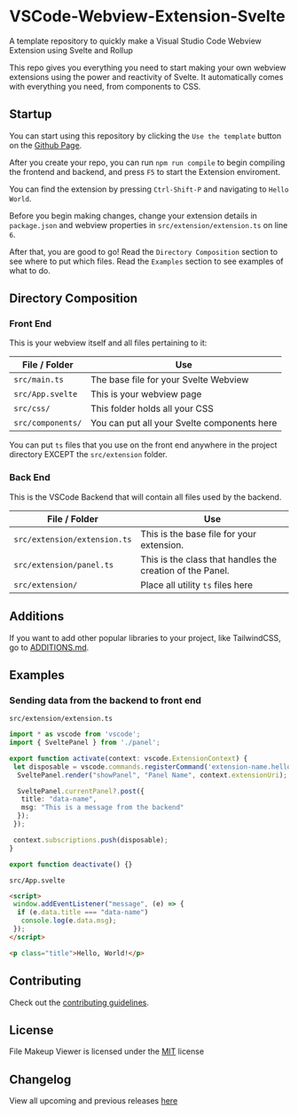 # VSCode-Webview-Extension-Svelte

A template repository to quickly make a Visual Studio Code Webview Extension using Svelte and Rollup

This repo gives you everything you need to start making your own webview extensions using the power and reactivity of Svelte.
It automatically comes with everything you need, from components to CSS.

## Startup

You can start using this repository by clicking the `Use the template` button on the [Github Page](https://github.com/Villy-P/VSCode-Webview-Extension-Svelte).

After you create your repo, you can run `npm run compile` to begin compiling the frontend and backend, and press `F5` to start the Extension enviroment.

You can find the extension by pressing `Ctrl-Shift-P` and navigating to `Hello World`.

Before you begin making changes, change your extension details in `package.json` and webview properties in `src/extension/extension.ts` on line `6`.

After that, you are good to go!
Read the `Directory Composition` section to see where to put which files.
Read the `Examples` section to see examples of what to do.

## Directory Composition

### Front End

This is your webview itself and all files pertaining to it:

| File / Folder     | Use                                         |
| ----------------- | ------------------------------------------- |
| `src/main.ts`     | The base file for your Svelte Webview       |
| `src/App.svelte`  | This is your webview page                   |
| `src/css/`        | This folder holds all your CSS              |
| `src/components/` | You can put all your Svelte components here |

You can put `ts` files that you use on the front end anywhere in the project directory EXCEPT the `src/extension` folder.

### Back End

This is the VSCode Backend that will contain all files used by the backend.

| File / Folder                | Use                                                       |
| ---------------------------- | --------------------------------------------------------- |
| `src/extension/extension.ts` | This is the base file for your extension.                 |
| `src/extension/panel.ts`     | This is the class that handles the creation of the Panel. |
| `src/extension/`             | Place all utility `ts` files here                         |

## Additions

If you want to add other popular libraries to your project, like TailwindCSS, go to [ADDITIONS.md](./ADDITIONS.md).

## Examples

### Sending data from the backend to front end

`src/extension/extension.ts`

``` ts
import * as vscode from 'vscode';
import { SveltePanel } from './panel';

export function activate(context: vscode.ExtensionContext) {
 let disposable = vscode.commands.registerCommand('extension-name.helloWorld', () => {
  SveltePanel.render("showPanel", "Panel Name", context.extensionUri);

  SveltePanel.currentPanel?.post({
   title: "data-name",
   msg: "This is a message from the backend"
  });
 });

 context.subscriptions.push(disposable);
}

export function deactivate() {}
```

`src/App.svelte`

``` html
<script>
 window.addEventListener("message", (e) => {
  if (e.data.title === "data-name")
   console.log(e.data.msg);
 });
</script>

<p class="title">Hello, World!</p>
```

## Contributing

Check out the [contributing guidelines](.github/CONTRIBUTING.md).

## License

File Makeup Viewer is licensed under the [MIT](./LICENSE) license

## Changelog

View all upcoming and previous releases [here](./CHANGELOG.md)

